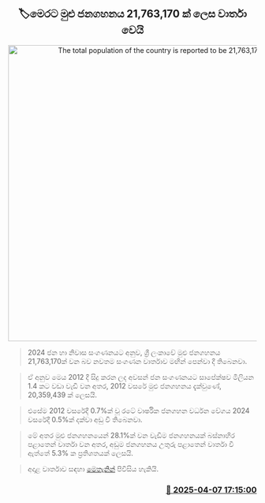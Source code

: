 <p align='center'><b><h2 align='center' title='The total population of the country is reported to be 21,763,170'>🏷මෙරට මුළු ජනගහනය 21,763,170 ක් ලෙස වාර්තා වෙයි</h2></b></p>
<p align='center'><img src='https://helakuru.sgp1.cdn.digitaloceanspaces.com/esana/images/lib/census-report.jpg' width='600' alt='The total population of the country is reported to be 21,763,170'></p>

> 2024 ජන හා නිවාස සංගණනයට අනුව, ශ්‍රී ලංකාවේ මුළු ජනගහනය 21,763,170ක් වන බව නවතම සංගණන වාර්තාව මඟින් පෙන්වා දී තිබෙනවා.

> ඒ අනුව මෙය 2012 දී සිදු කරන ලද අවසන් ජන සංගණනයට සාපේක්ෂව මිලියන 1.4 කට වඩා වැඩි වන අතර, 2012 වසරේ මුළු ජනගහනය දැක්වුණේ, 20,359,439 ක් ලෙසයි.

> එසේම 2012 වසරේදී 0.7%ක් වූ රටේ වාර්ෂික ජනගහන වර්ධන වේගය 2024 වසරේදී 0.5%ක් දක්වා අඩු වී තිබෙනවා.

> මේ අතර මුළු ජනගහනයෙන් 28.1%ක් වන වැඩිම ජනගහනයක් බස්නාහිර පළාතෙන් වාර්තා වන අතර, අඩුම ජනගහනය උතුරු පළාතෙන් ‍වාර්තා වී ඇත්තේ 5.3% ක ප්‍රතිශතයක් ලෙසයි.

> අදාළ වාර්තාව සඳහා <a href='https://www.statistics.gov.lk/Population/StaticalInformation/CPH2024/CPH2024_Preliminary_Report'>මෙතැනින්</a> පිවිසිය හැකියි.



<h3 align='right'><a href='https://www.helakuru.lk/esana/p/109044/'>📅 2025-04-07 17:15:00</a></h3>
